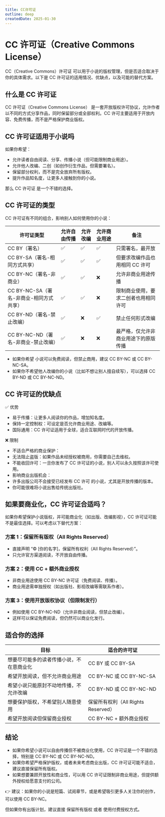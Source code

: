 ```yaml
---
title: CC许可证
outline: deep
createdDate: 2025-01-30
---
```

# CC 许可证（Creative Commons License）

CC（Creative Commons）许可证 可以用于小说的版权管理，但是否适合取决于你的具体需求。以下是 CC 许可证的适用情况、优缺点，以及可能的替代方案。

## 什么是 CC 许可证

CC 许可证（Creative Commons License） 是一套开放版权许可协议，允许作者以不同的方式分享作品，同时保留部分或全部权利。CC 许可主要适用于开放内容、免费传播，而不是严格保护商业版权。

## CC 许可证适用于小说吗

如果你希望：

- 允许读者自由阅读、分享、传播小说（但可能限制商业用途）。
- 允许他人改编、二创（如创作衍生作品，但需要署名）。
- 保留部分权利，而不是完全放弃所有版权。
- 提升作品知名度，让更多人接触到你的小说。

那么 CC 许可证 是一个不错的选择。

## CC 许可证的类型

CC 许可证有不同的组合，影响别人如何使用你的小说：

| 许可证类型                      | 允许自由传播 | 允许改编 | 允许商业用途 | 备注                 |
|----------------------------|--------|------|--------|--------------------|
| CC BY（署名）                  | ✅      | ✅    | ✅      | 只需署名，最开放           |
| CC BY-SA（署名-相同方式共享）        | ✅      | ✅    | ✅      | 但要求改编作品也用相同 CC 许可  |
| CC BY-NC（署名-非商业）           | ✅      | ✅    | ❌      | 允许非商业用途传播          |
| CC BY-NC-SA（署名-非商业-相同方式共享） | ✅      | ✅    | ❌      | 限制商业使用，要求二创者也用相同许可 |
| CC BY-ND（署名-禁止改编）          | ✅      | ❌    | ✅      | 禁止任何形式改编           |
| CC BY-NC-ND（署名-非商业-禁止改编）   | ✅      | ❌    | ❌      | 最严格，仅允许非商业用途下的原版传播 |


- 如果你希望 小说可以免费阅读，但禁止商用，建议 CC BY-NC 或 CC BY-NC-SA。
- 如果你不希望他人改编你的小说（比如不想让别人擅自续写），可以选择 CC BY-ND 或 CC BY-NC-ND。

## CC 许可证的优缺点

✅ 优势

- 易于传播：让更多人阅读你的作品，增加知名度。
- 保持一定控制权：可设定是否允许商业用途、改编等。
- 国际通用：CC 许可证适用于全球，适合互联网时代的开放传播。

❌ 限制

- 不适合严格的商业保护：
- 无法阻止盗版：如果作品未经授权被商用，你需要自己去维权。
- 不能收回许可：一旦你发布了 CC 许可证的小说，别人可以永久按照该许可使用。
- 影响商业出版机会：
- 许多出版公司不会接受已经发布 CC 许可 的小说，尤其是开放传播的版本。
- 你可能很难将小说出售给传统出版社。

## 如果要商业化，CC 许可证合适吗？

如果你希望保护小说版权，并可能商业化（如出版、改编影视），CC 许可证可能不是最佳选择。可以考虑以下替代方案：

### 方案 1：保留所有版权（All Rights Reserved）

- 直接声明 “© [你的名字]，保留所有权利（All Rights Reserved）”。
- 只允许官方渠道阅读，不开放自由传播。

### 方案 2：使用 CC + 额外商业授权

- 非商业用途使用 CC BY-NC 许可证（免费阅读、传播）。
- 商业用途需单独授权（如出版社、影视改编等需联系作者）。

### 方案 3：使用开放版权协议（但限制发行）

- 例如使用 CC BY-NC-ND（允许非商业阅读，但禁止改编）。
- 这样可以保证免费阅读，但仍然可以商业化发行。

## 适合你的选择

| 目标                   | 适合的许可证                      |
|----------------------|-----------------------------|
| 想要尽可能多的读者传播小说，不在意商业化 | CC BY 或 CC BY-SA            |
| 希望开放阅读，但不允许商业用途      | CC BY-NC 或 CC BY-NC-SA      |
| 希望小说只能原封不动地传播，不允许改编  | CC BY-ND 或 CC BY-NC-ND      |
| 想要保护版权，不希望别人随意使用     | 保留所有权利（All Rights Reserved） |
| 希望开放阅读但保留商业授权        | CC BY-NC + 额外商业授权           |

## 结论

- 如果你希望小说可以自由传播但不被商业化使用，CC 许可证是一个不错的选择，特别是 CC BY-NC 或 CC BY-NC-ND。
- 如果你希望严格保护版权，或者未来考虑商业出版，CC 许可证可能不适合，建议直接保留所有版权。
- 如果想要兼顾开放性和商业性，可以用 CC 许可证限制非商业用途，但提供额外授权给愿意支付的公司。

👉 建议：如果你的小说是短篇、试阅章节，或是希望吸引更多人关注你的创作，可以使用 CC BY-NC。

但如果你有出版计划，建议直接 保留所有版权 或者 使用付费授权方式。
